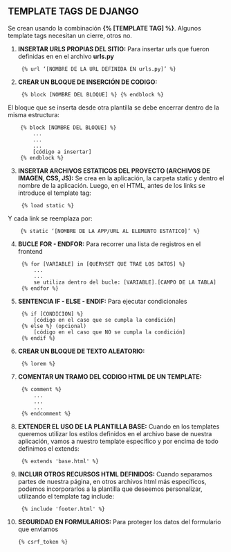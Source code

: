 ## TEMPLATE TAGS DE DJANGO

Se crean usando la combinación **{% [TEMPLATE TAG] %}**. Algunos template tags necesitan un cierre, otros no.

1. **INSERTAR URLS PROPIAS DEL SITIO:** Para insertar urls que fueron definidas en en el archivo **urls.py**

        {% url ‘[NOMBRE DE LA URL DEFINIDA EN urls.py]’ %}

2. **CREAR UN BLOQUE DE INSERCIÓN DE CODIGO:**

        {% block [NOMBRE DEL BLOQUE] %} {% endblock %}

El bloque que se inserta desde otra plantilla se debe encerrar dentro de la misma estructura:

        {% block [NOMBRE DEL BLOQUE] %}
            ...
            ...
            ...
            [código a insertar]
        {% endblock %}

3. **INSERTAR ARCHIVOS ESTATICOS DEL PROYECTO (ARCHIVOS DE IMAGEN, CSS, JS):** Se crea en la aplicación, la carpeta static y dentro el nombre de la aplicación. Luego, en el HTML, antes de los links se introduce el template tag:

        {% load static %}

Y cada link se reemplaza por:

        {% static ‘[NOMBRE DE LA APP/URL AL ELEMENTO ESTATICO]’ %}

4. **BUCLE FOR - ENDFOR:** Para recorrer una lista de registros en el frontend

        {% for [VARIABLE] in [QUERYSET QUE TRAE LOS DATOS] %}
            ...
            ...
            se utiliza dentro del bucle: [VARIABLE].[CAMPO DE LA TABLA]
        {% endfor %}

5. **SENTENCIA IF - ELSE - ENDIF:** Para ejecutar condicionales

        {% if [CONDICION] %}
            [código en el caso que se cumpla la condición]
        {% else %} (opcional)
            [código en el caso que NO se cumpla la condición]
        {% endif %}

6. **CREAR UN BLOQUE DE TEXTO ALEATORIO:**

        {% lorem %}

7. **COMENTAR UN TRAMO DEL CODIGO HTML DE UN TEMPLATE:**

        {% comment %}
            ...
            ...
            ...
        {% endcomment %}

8. **EXTENDER EL USO DE LA PLANTILLA BASE:** Cuando en los templates queremos utilizar los estilos definidos en el archivo base de nuestra aplicación, vamos a nuestro template específico y por encima de todo definimos el extends:

        {% extends 'base.html' %}

9. **INCLUIR OTROS RECURSOS HTML DEFINIDOS:** Cuando separamos partes de nuestra página, en otros archivos html más específicos, podemos incorporarlos a la plantilla que deseemos personalizar, utilizando el template tag include:

        {% include 'footer.html' %}

10. **SEGURIDAD EN FORMULARIOS:** Para proteger los datos del formulario que enviamos

        {% csrf_token %}
